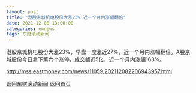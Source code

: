 ```yaml
---
layout: post
title: "港股京城机电股份大涨23% 近一个月内涨幅翻倍"
date: 2021-12-08 13:00:00
categories: emnews
tags: 东财滚动新闻
---
```


港股京城机电股份大涨23%，早盘一度涨近27%，近一个月内涨幅翻倍。A股京城股份今日拿下第六个涨停，成交额近5亿，近一个月内涨超163%。

<http://mss.eastmoney.com/news/11059,202112082206943957.html>

[返回东财滚动新闻](../emnews/)
[返回首页](../)